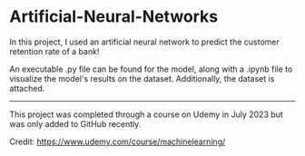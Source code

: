 # Artificial-Neural-Networks

In this project, I used an artificial neural network to predict the customer retention rate of a bank!

An executable .py file can be found for the model, along with a .ipynb file to visualize the model's results on the dataset. Additionally, the dataset is attached.

-----------------------------------------------------------------------------------------------------------------------------------------------------
This project was completed through a course on Udemy in July 2023 but was only added to GitHub recently.

Credit: https://www.udemy.com/course/machinelearning/
